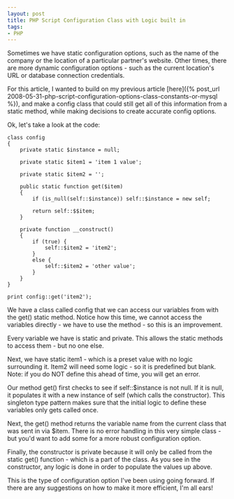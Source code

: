 ```yaml
---
layout: post
title: PHP Script Configuration Class with Logic built in
tags:
- PHP
---
```


Sometimes we have static configuration options, such as the name of the company or the location of a particular partner's website.  Other times, there are more dynamic configuration options - such as the current location's URL or database connection credentials.

For this article, I wanted to build on my previous article [here]({% post_url 2008-05-31-php-script-configuration-options-class-constants-or-mysql %}), and make a config class that could still get all of this information from a static method, while making decisions to create accurate config options.

Ok, let's take a look at the code:

```php?start_inline=1
class config
{
    private static $instance = null;

    private static $item1 = 'item 1 value';

    private static $item2 = '';

    public static function get($item)
    {
        if (is_null(self::$instance)) self::$instance = new self;

        return self::$$item;
    }

    private function __construct()
    {
        if (true) {
            self::$item2 = 'item2';
        }
        else {
            self::$item2 = 'other value';
        }
    }
}

print config::get('item2');
```
    

We have a class called config that we can access our variables from with the get() static method.  Notice how this time, we cannot access the variables directly - we have to use the method - so this is an improvement.

Every variable we have is static and private.  This allows the static methods to access them - but no one else.

Next, we have static item1 - which is a preset value with no logic surrounding it.  Item2 will need some logic - so it is predefined but blank.  Note: if you do NOT define this ahead of time, you will get an error.

Our method get() first checks to see if self::$instance is not null.  If it is null, it populates it with a new instance of self (which calls the constructor).  This singleton type pattern makes sure that the initial logic to define these variables only gets called once.

Next, the get() method returns the variable name from the current class that was sent in via $item.  There is no error handling in this very simple class - but you'd want to add some for a more robust configuration option.

Finally, the constructor is private because it will only be called from the static get() function - which is a part of the class.  As you see in the constructor, any logic is done in order to populate the values up above.

This is the type of configuration option I've been using going forward.  If there are any suggestions on how to make it more efficient, I'm all ears!
